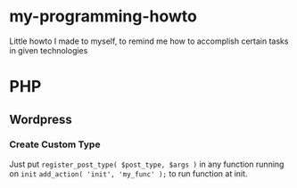 # my-programming-howto
Little howto I made to myself, to remind me how to accomplish certain tasks in given technologies

# PHP
## Wordpress
### Create Custom Type
Just put ```register_post_type( $post_type, $args )``` in any function running on `init` ```add_action( 'init', 'my_func' );``` to run function at init.
